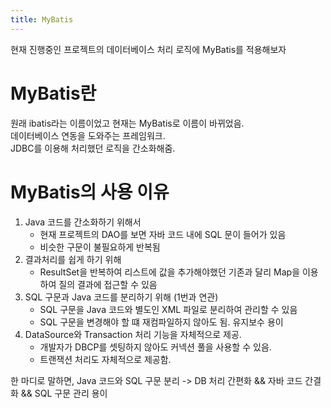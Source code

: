 ```yaml
---
title: MyBatis
---
```


현재 진행중인 프로젝트의 데이터베이스 처리 로직에 MyBatis를 적용해보자

# MyBatis란
원래 ibatis라는 이름이었고 현재는 MyBatis로 이름이 바뀌었음.  
데이터베이스 연동을 도와주는 프레임워크.  
JDBC를 이용해 처리했던 로직을 간소화해줌.

# MyBatis의 사용 이유
1. Java 코드를 간소화하기 위해서
   - 현재 프로젝트의 DAO를 보면 자바 코드 내에 SQL 문이 들어가 있음
   - 비슷한 구문이 불필요하게 반복됨
2. 결과처리를 쉽게 하기 위해
   - ResultSet을 반복하여 리스트에 값을 추가해야했던 기존과 달리 Map을 이용하여 질의 결과에 접근할 수 있음
3. SQL 구문과 Java 코드를 분리하기 위해 (1번과 연관)
   - SQL 구문을 Java 코드와 별도인 XML 파일로 분리하여 관리할 수 있음
   - SQL 구문을 변경해야 할 떄 재컴파일하지 않아도 됨. 유지보수 용이
4. DataSource와 Transaction 처리 기능을 자체적으로 제공.
   - 개발자가 DBCP를 셋팅하지 않아도 커넥션 풀을 사용할 수 있음.
   - 트랜잭션 처리도 자체적으로 제공함.

한 마디로 말하면, Java 코드와 SQL 구문 분리 -> DB 처리 간편화 && 자바 코드 간결화 && SQL 구문 관리 용이